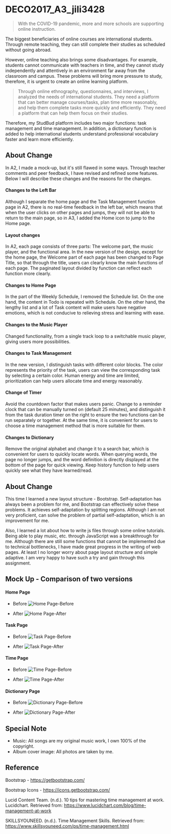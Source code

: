 # DECO2017_A3_jili3428
>With the COVID-19 pandemic, more and more schools are supporting online instruction.

The biggest beneficiaries of online courses are international students. Through remote teaching, they can still complete their studies as scheduled without going abroad.

However, online teaching also brings some disadvantages. For example, students cannot communicate with teachers in time, and they cannot study independently and attentively in an environment far away from the classroom and campus. These problems will bring more pressure to study, therefore, it is urgent to create an online learning platform.

>Through online ethnography, questionnaires, and interviews, I analyzed the needs of international students. They need a platform that can better manage courses/tasks, plan time more reasonably, and help them complete tasks more quickly and efficiently. They need a platform that can help them focus on their studies.

Therefore, my StudBud platform includes two major functions: task management and time management. In addition, a dictionary function is added to help international students understand professional vocabulary faster and learn more efficiently.


## About Change
In A2, I made a mock-up, but it's still flawed in some ways. Through teacher comments and peer feedback, I have revised and refined some features. Below I will describe these changes and the reasons for the changes.

#### Changes to the Left Bar
Although I separate the home page and the Task Management function page in A2, there is no real-time feedback in the left bar, which means that when the user clicks on other pages and jumps, they will not be able to return to the main page, so in A3, I added the Home icon to jump to the Home page.

#### Layout changes
In A2, each page consists of three parts: The welcome part, the music player, and the functional area. In the new version of the design, except for the home page, the Welcome part of each page has been changed to Page Title, so that through the title, users can clearly know the main functions of each page. The paginated layout divided by function can reflect each function more clearly.

#### Changes to Home Page
In the part of the Weekly Schedule, I removed the Schedule list. On the one hand, the content in Todo is repeated with Schedule. On the other hand, the lengthy list and a lot of Task content will make users have negative emotions, which is not conducive to relieving stress and learning with ease.

#### Changes to the Music Player
Changed functionality, from a single track loop to a switchable music player, giving users more possibilities.

#### Changes to Task Management
In the new version, I distinguish tasks with different color blocks. The color represents the priority of the task, users can view the corresponding task by selecting a certain color. Human energy and time are limited, prioritization can help users allocate time and energy reasonably.

#### Change of Timer
Avoid the countdown factor that makes users panic. Change to a reminder clock that can be manually turned on (default 25 minutes), and distinguish it from the task duration timer on the right to ensure the two functions can be run separately or together. At the same time, it is convenient for users to choose a time management method that is more suitable for them.

#### Changes to Dictionary
Remove the original alphabet and change it to a search bar, which is convenient for users to quickly locate words. When querying words, the page no longer jumps, and the word definition is directly displayed at the bottom of the page for quick viewing. Keep history function to help users quickly see what they have learned/read.

## About Change
This time I learned a new layout structure - Bootstrap. Self-adaptation has always been a problem for me, and Bootstrap can effectively solve these problems. It achieves self-adaptation by splitting regions. Although I am not very proficient, can solve the problem of partial self-adaptation, which is an improvement for me.

Also, I learned a lot about how to write js files through some online tutorials. Being able to play music, etc. through JavaScript was a breakthrough for me. Although there are still some functions that cannot be implemented due to technical bottlenecks, I have made great progress in the writing of web pages. At least I no longer worry about page layout structure and simple adaptive. I am very happy to have such a try and gain through this assignment.

## Mock Up - Comparison of two versions
#### Home Page
* Before
![Home Page-Before](https://user-images.githubusercontent.com/106580947/172005704-cd4106c0-c3cf-4fbb-afb3-8d07be66a34d.png)

* After
![Home Page-After](https://user-images.githubusercontent.com/106580947/172010219-a6689126-dbeb-46ac-9629-f3690302a42f.png)

#### Task Page
* Before
![Task Page-Before](https://user-images.githubusercontent.com/106580947/172006000-7c136b23-18b9-404e-b027-120de7100a91.png)

* After
![Task Page-After](https://user-images.githubusercontent.com/106580947/172010228-03374813-96b5-4d56-97e4-f77c30ecb4cb.png)

#### Time Page
* Before
![Time Page-Before](https://user-images.githubusercontent.com/106580947/172006963-7c0834a8-3d24-478e-857f-484206f78bb2.png)

* After
![Time Page-After](https://user-images.githubusercontent.com/106580947/172010235-15a9c2b2-3ffc-42a8-9b4b-f4387b283ddb.png)

#### Dictionary Page
* Before
![Dictionary Page-Before](https://user-images.githubusercontent.com/106580947/172006987-a96332ce-7c1e-4fc7-84f7-b245d650ce97.png)

* After
![Dictionary Page-After](https://user-images.githubusercontent.com/106580947/172010265-5c6cf7af-92e3-4d51-b560-29dc8dfdbb9c.png)

## Special Note
* Music: All songs are my original music work, I own 100% of the copyright.
* Album cover image: All photos are taken by me.

## Reference
Bootstrap - https://getbootstrap.com/

Bootstrap Icons - https://icons.getbootstrap.com/

Lucid Content Team. (n.d.). 10 tips for mastering time management at work. Lucidchart. Retrieved from:
https://www.lucidchart.com/blog/time-management-at-work

SKILLSYOUNEED. (n.d.). Time Management Skills. Retrieved from:
https://www.skillsyouneed.com/ps/time-management.html
